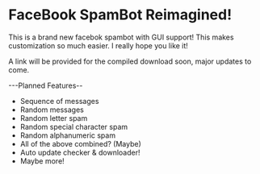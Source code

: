 FaceBook SpamBot Reimagined!
=============================

This is a brand new facebok spambot with GUI support! This makes customization so much easier. I really hope you like it!

A link will be provided for the compiled download soon, major updates to come.

---Planned Features--

- Sequence of messages
- Random messages
- Random letter spam
- Random special character spam
- Random alphanumeric spam
- All of the above combined? (Maybe)
- Auto update checker & downloader!
- Maybe more!

